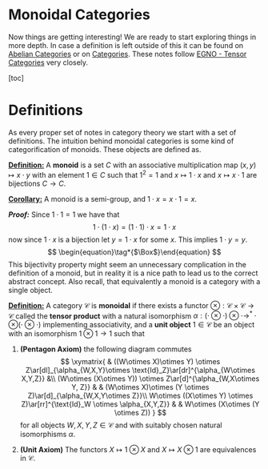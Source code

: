 # Monoidal Categories

Now things are getting interesting! We are ready to start exploring things in more depth. In case a definition is left outside of this it can be found on [Abelian Categories](../Categories/Abelian_Categories.md) or on [Categories](../Categories/Categories.md). These notes follow [EGNO - Tensor Categories](https://math.mit.edu/~etingof/egnobookfinal.pdf) very closely.

[toc]



# Definitions

As every proper set of notes in category theory we start with a set of definitions. The intuition behind monoidal categories is some kind of categorification of monoids. These objects are defined as. 

**<u>Definition:</u>** A **monoid** is a set $C$ with an associative multiplication map $(x,y) \mapsto x\cdot y$ with an element $1 \in C$ such that $1^2 = 1$ and $x\mapsto 1\cdot x$ and $x\mapsto x\cdot 1$ are bijections $C\to C$. 

**<u>Corollary:</u>** A monoid is a semi-group, and $1\cdot x = x\cdot 1 = x$.

***Proof:*** Since $1\cdot 1 = 1$ we have that 
$$
1 \cdot ( 1 \cdot x) = (1\cdot 1) \cdot x = 1\cdot x
$$
now since $1\cdot x$ is a bijection let $y = 1\cdot x$ for some $x$. This implies $1 \cdot y = y$. 
$$
\begin{equation}\tag*{$\Box$}\end{equation}
$$
This bijectivity property might seem an unnecessary complication in the definition of a monoid, but in reality it is a nice path to lead us to the correct abstract concept. Also recall, that equivalently a monoid is a category with a single object. 

**<u>Definition:</u>**  A category $\mathcal{C}$ is **monoidal** if there exists a functor $\otimes : \mathcal{C}\times \mathcal{C} \to \mathcal{C}$ called the **tensor product** with a natural isomorphism $\alpha:(\cdot \otimes \cdot)\otimes \cdot  \to^\ast \cdot \otimes (\cdot \otimes \cdot)$ implementing associativity, and a **unit object** $1 \in \mathcal{C}$ be an object with an isomorphism $1\otimes 1 \to 1$  such that

1. **(Pentagon Axiom)** the following diagram commutes 
   $$
   \xymatrix{
   & ((W\otimes X)\otimes Y) \otimes Z\ar[dl]_{\alpha_{W,X,Y}\otimes \text{Id}_Z}\ar[dr]^{\alpha_{W\otimes X,Y,Z}} &\\
   (W\otimes (X\otimes Y)) \otimes Z\ar[d]^{\alpha_{W,X\otimes Y, Z}} & & (W\otimes X)\otimes (Y \otimes Z)\ar[d]_{\alpha_{W,X,Y\otimes Z}}\\
   W\otimes ((X\otimes Y) \otimes Z)\ar[rr]^{\text{Id}_W \otimes \alpha_{X,Y,Z}} & & W\otimes (X\otimes (Y \otimes Z))
   }
   $$
   for all objects $W,X,Y,Z \in \mathcal{C}$ and with suitably chosen natural isomorphisms $\alpha$.  

2.  **(Unit Axiom)** The functors $X \mapsto 1\otimes X$ and $X \mapsto X\otimes 1$ are equivalences in $\mathcal{C}$. 



​	

